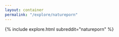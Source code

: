 ```yaml
---
layout: container
permalink: "/explore/natureporn"
---
```


<link rel="stylesheet" type="text/css" href="/static/css/explore.css">
{% include explore.html subreddit="natureporn" %}
